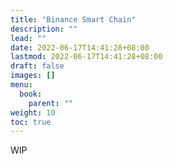 ```yaml
---
title: "Binance Smart Chain"
description: ""
lead: ""
date: 2022-06-17T14:41:28+08:00
lastmod: 2022-06-17T14:41:28+08:00
draft: false
images: []
menu:
  book:
    parent: ""
weight: 10
toc: true
---
```


WIP